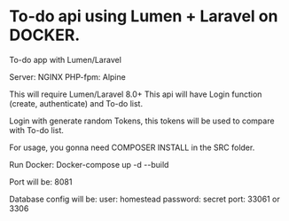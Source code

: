 # To-do api using Lumen + Laravel on DOCKER.
To-do app with Lumen/Laravel

Server: NGINX
PHP-fpm: Alpine

This will require Lumen/Laravel 8.0+
This api will have Login function (create, authenticate) and To-do list.

Login with generate random Tokens, this tokens will be used to compare with To-do list.

For usage, you gonna need COMPOSER INSTALL in the SRC folder.

Run Docker: Docker-compose up -d --build

Port will be: 8081

Database config will be:
user: homestead
password: secret
port: 33061 or 3306

